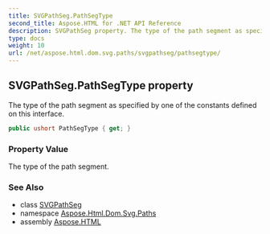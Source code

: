```yaml
---
title: SVGPathSeg.PathSegType
second_title: Aspose.HTML for .NET API Reference
description: SVGPathSeg property. The type of the path segment as specified by one of the constants defined on this interface
type: docs
weight: 10
url: /net/aspose.html.dom.svg.paths/svgpathseg/pathsegtype/
---
```

## SVGPathSeg.PathSegType property

The type of the path segment as specified by one of the constants defined on this interface.

```csharp
public ushort PathSegType { get; }
```

### Property Value

The type of the path segment.

### See Also

* class [SVGPathSeg](../)
* namespace [Aspose.Html.Dom.Svg.Paths](../../svgpathseg/)
* assembly [Aspose.HTML](../../../)
